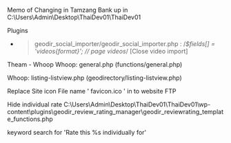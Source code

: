 Memo of Changing in Tamzang
Bank up in C:\Users\Admin\Desktop\ThaiDev01\ThaiDev01

Plugins
- > geodir_social_importer/geodir_social_importer.php
 :   /*$fields[] = 'videos{format}'; // page videos*/       [Close video import]


Theam - Whoop
Whoop: general.php (functions/general.php)
<!--20171109  Bank   -->
Whoop: listing-listview.php (geodirectory/listing-listview.php)
<!-- 20171109 Bank Add Order Now -->

Replace Site icon File name ' favicon.ico ' in to website FTP

Hide individual rate
C:\Users\Admin\Desktop\ThaiDev01\ThaiDev01\wp-content\plugins\geodir_review_rating_manager\geodir_reviewrating_template_functions.php

keyword search for  'Rate this %s individually for'
